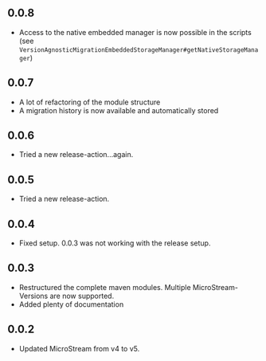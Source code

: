 ## 0.0.8
* Access to the native embedded manager is now possible in the scripts (see ``VersionAgnosticMigrationEmbeddedStorageManager#getNativeStorageManager``)

## 0.0.7
* A lot of refactoring of the module structure
* A migration history is now available and automatically stored

## 0.0.6
* Tried a new release-action...again.

## 0.0.5
* Tried a new release-action.

## 0.0.4
* Fixed setup. 0.0.3 was not working with the release setup.

## 0.0.3
* Restructured the complete maven modules. Multiple MicroStream-Versions are now supported.
* Added plenty of documentation

## 0.0.2
* Updated MicroStream from v4 to v5.

